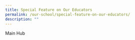 ```yaml
---
title: Special Feature on Our Educators
permalink: /our-school/special-feature-on-our-educators/
description: ""
---
```


Main Hub